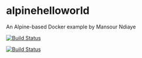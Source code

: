 # alpinehelloworld
An Alpine-based Docker example by Mansour Ndiaye

[![Build Status](http://my-jenkins-env.loca.lt/buildStatus/icon?job=alpinehelloworld)](http://my-jenkins-env.loca.lt/job/alpinehelloworld/)

[![Build Status](http://my-jenkins-env.loca.lt/job/alpinehelloworld/badge/icon)](http://my-jenkins-env.loca.lt/job/alpinehelloworld/)
